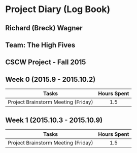 

# Project Diary (Log Book)
## Richard (Breck) Wagner
## Team: The High Fives
## CSCW Project - Fall 2015

## Week 0 (2015.9 - 2015.10.2)
| Tasks | Hours Spent |
| ----- |:-----------:|
| Project Brainstorm Meeting (Friday) | 1.5 |

## Week 1 (2015.10.3 - 2015.10.9)
| Tasks | Hours Spent |
| ----- |:-----------:|
| Project Brainstorm Meeting (Friday) | 1.5 |
